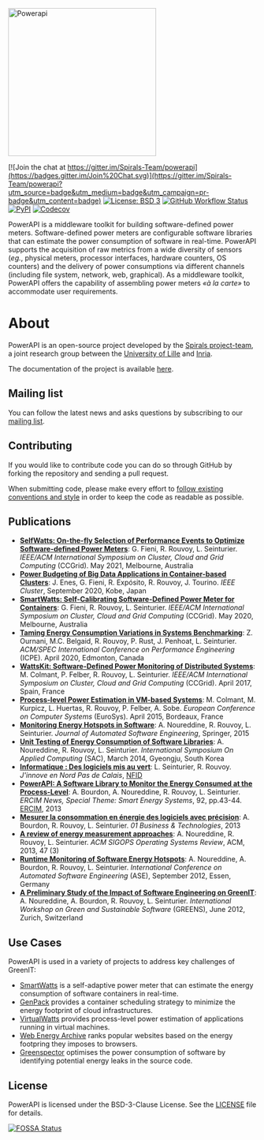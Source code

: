 <img src="https://rawgit.com/Spirals-Team/powerapi/master/resources/logo/PowerAPI-logo.png" alt="Powerapi" width="300px">

[![Join the chat at https://gitter.im/Spirals-Team/powerapi](https://badges.gitter.im/Join%20Chat.svg)](https://gitter.im/Spirals-Team/powerapi?utm_source=badge&utm_medium=badge&utm_campaign=pr-badge&utm_content=badge)
[![License: BSD 3](https://img.shields.io/pypi/l/powerapi.svg)](https://opensource.org/licenses/BSD-3-Clause)
[![GitHub Workflow Status](https://img.shields.io/github/actions/workflow/status/powerapi-ng/powerapi/build.yml)](https://github.com/powerapi-ng/powerapi/actions/workflows/build.yml)
[![PyPI](https://img.shields.io/pypi/v/powerapi)](https://pypi.org/project/powerapi/)
[![Codecov](https://codecov.io/gh/powerapi-ng/powerapi/branch/master/graph/badge.svg)](https://codecov.io/gh/powerapi-ng/powerapi)

PowerAPI is a middleware toolkit for building software-defined power meters.
Software-defined power meters are configurable software libraries that can estimate the power consumption of software in real-time.
PowerAPI supports the acquisition of raw metrics from a wide diversity of sensors (*eg.*, physical meters, processor interfaces, hardware counters, OS counters) and the delivery of power consumptions via different channels (including file system, network, web, graphical).
As a middleware toolkit, PowerAPI offers the capability of assembling power meters *«à la carte»* to accommodate user requirements.

# About

PowerAPI is an open-source project developed by the [Spirals project-team](https://team.inria.fr/spirals), a joint research group between the [University of Lille](https://www.univ-lille.fr) and [Inria](https://www.inria.fr).

The documentation of the project is available [here](http://powerapi.org).

## Mailing list
You can follow the latest news and asks questions by subscribing to our <a href="mailto:sympa@inria.fr?subject=subscribe powerapi">mailing list</a>.

## Contributing
If you would like to contribute code you can do so through GitHub by forking the repository and sending a pull request.

When submitting code, please make every effort to [follow existing conventions and style](CONTRIBUTING.md) in order to keep the code as readable as possible.

## Publications
* **[SelfWatts: On-the-fly Selection of Performance Events to Optimize Software-defined Power Meters](https://hal.inria.fr/hal-03173410)**: G. Fieni, R. Rouvoy, L. Seinturier. *IEEE/ACM International Symposium on Cluster, Cloud and Grid Computing* (CCGrid). May 2021, Melbourne, Australia
* **[Power Budgeting of Big Data Applications in Container-based Clusters](https://hal.inria.fr/hal-02904300)**: J. Enes, G. Fieni, R. Expósito, R. Rouvoy, J. Tourino. *IEEE Cluster*, September 2020, Kobe, Japan
* **[SmartWatts: Self-Calibrating Software-Defined Power Meter for Containers](https://hal.inria.fr/hal-02470128)**: G. Fieni, R. Rouvoy, L. Seinturier. *IEEE/ACM International Symposium on Cluster, Cloud and Grid Computing* (CCGrid). May 2020, Melbourne, Australia
* **[Taming Energy Consumption Variations in Systems Benchmarking](https://hal.inria.fr/hal-02403379)**: Z. Ournani, M.C. Belgaid, R. Rouvoy, P. Rust, J. Penhoat, L. Seinturier. *ACM/SPEC International Conference on Performance Engineering* (ICPE). April 2020, Edmonton, Canada
* **[WattsKit: Software-Defined Power Monitoring of Distributed Systems](https://hal.inria.fr/hal-01439889)**: M. Colmant, P. Felber, R. Rouvoy, L. Seinturier. *IEEE/ACM International Symposium on Cluster, Cloud and Grid Computing* (CCGrid). April 2017, Spain, France
* **[Process-level Power Estimation in VM-based Systems](https://hal.inria.fr/hal-01130030)**: M. Colmant, M. Kurpicz, L. Huertas, R. Rouvoy, P. Felber, A. Sobe. *European Conference on Computer Systems* (EuroSys). April 2015, Bordeaux, France
* **[Monitoring Energy Hotspots in Software](https://hal.inria.fr/hal-01069142)**: A. Noureddine, R. Rouvoy, L. Seinturier. *Journal of Automated Software Engineering*, Springer, 2015
* **[Unit Testing of Energy Consumption of Software Libraries](https://hal.inria.fr/hal-00912613)**: A. Noureddine, R. Rouvoy, L. Seinturier. *International Symposium On Applied Computing* (SAC), March 2014, Gyeongju, South Korea
* **[Informatique : Des logiciels mis au vert](http://www.jinnove.com/Actualites/Informatique-des-logiciels-mis-au-vert)**: L. Seinturier, R. Rouvoy. *J'innove en Nord Pas de Calais*, [NFID](http://www.jinnove.com)
* **[PowerAPI: A Software Library to Monitor the Energy Consumed at the Process-Level](http://ercim-news.ercim.eu/en92/special/powerapi-a-software-library-to-monitor-the-energy-consumed-at-the-process-level)**: A. Bourdon, A. Noureddine, R. Rouvoy, L. Seinturier. *ERCIM News, Special Theme: Smart Energy Systems*, 92,  pp.43-44. [ERCIM](http://www.ercim.eu), 2013
* **[Mesurer la consommation en énergie des logiciels avec précision](http://www.lifl.fr/digitalAssets/0/807_01info_130110_16_39.pdf)**: A. Bourdon, R. Rouvoy, L. Seinturier. *01 Business & Technologies*, 2013
* **[A review of energy measurement approaches](https://hal.inria.fr/hal-00912996v2)**: A. Noureddine, R. Rouvoy, L. Seinturier. *ACM SIGOPS Operating Systems Review*, ACM, 2013, 47 (3)
* **[Runtime Monitoring of Software Energy Hotspots](https://hal.inria.fr/hal-00715331)**: A. Noureddine, A. Bourdon, R. Rouvoy, L. Seinturier. *International Conference on Automated Software Engineering* (ASE), September 2012, Essen, Germany
* **[A Preliminary Study of the Impact of Software Engineering on GreenIT](https://hal.inria.fr/hal-00681560)**: A. Noureddine, A. Bourdon, R. Rouvoy, L. Seinturier. *International Workshop on Green and Sustainable Software* (GREENS), June 2012, Zurich, Switzerland

## Use Cases
PowerAPI is used in a variety of projects to address key challenges of GreenIT:
* [SmartWatts](https://github.com/powerapi-ng/smartwatts-formula) is a self-adaptive power meter that can estimate the energy consumption of software containers in real-time.
* [GenPack](https://hal.inria.fr/hal-01403486) provides a container scheduling strategy to minimize the energy footprint of cloud infrastructures.
* [VirtualWatts](https://github.com/powerapi-ng/virtualwatts-formula) provides process-level power estimation of applications running in virtual machines.
* [Web Energy Archive](http://webenergyarchive.com) ranks popular websites based on the energy footpring they imposes to browsers.
* [Greenspector](https://greenspector.com) optimises the power consumption of software by identifying potential energy leaks in the source code.

## License
PowerAPI is licensed under the BSD-3-Clause License. See the [LICENSE](LICENSE) file for details.

[![FOSSA Status](https://app.fossa.com/api/projects/git%2Bgithub.com%2Fpowerapi-ng%2Fpowerapi.svg?type=large)](https://app.fossa.com/projects/git%2Bgithub.com%2Fpowerapi-ng%2Fpowerapi?ref=badge_large)
